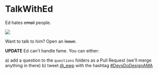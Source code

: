 # TalkWithEd

Ed hates ~~email~~ people.

![](https://i.imgur.com/4ds1qzZ.png)

Want to talk to him? Open an ~~Issue~~.

**UPDATE** Ed can't handle fame. You can either:

a) add a question to the `questions` folders as a Pull Request (we'll merge anything in there)
b) tweet [@_ewp](https://twitter.com/_ewp) with the hashtag [#DevsDoDesignAMA](https://twitter.com/hashtag/DevsDoDesignAMA)
